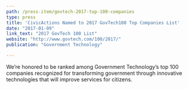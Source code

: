 ```yaml
---
path: /press-item/govtech-2017-top-100-companies
type: press
title: 'CivicActions Named to 2017 GovTech100 Top Companies List'
date: "2017-01-09"
link_text: "2017 GovTech 100 List"
website: "http://www.govtech.com/100/2017/"
publication: "Government Technology"

---
```


We’re honored to be ranked among Government Technology’s top 100 companies recognized for transforming government through innovative technologies that will improve services for citizens. 
